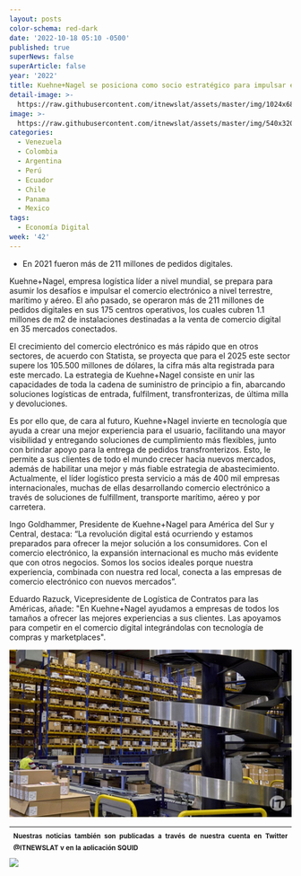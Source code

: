 ```yaml
---
layout: posts
color-schema: red-dark
date: '2022-10-18 05:10 -0500'
published: true
superNews: false
superArticle: false
year: '2022'
title: Kuehne+Nagel se posiciona como socio estratégico para impulsar el ecommerce
detail-image: >-
  https://raw.githubusercontent.com/itnewslat/assets/master/img/1024x680/almacen-g.jpg
image: >-
  https://raw.githubusercontent.com/itnewslat/assets/master/img/540x320/almacen-p.jpg
categories:
  - Venezuela
  - Colombia
  - Argentina
  - Perú
  - Ecuador
  - Chile
  - Panama
  - Mexico
tags:
  - Economía Digital
week: '42'
---
```

- En 2021 fueron más de 211 millones de pedidos digitales.

Kuehne+Nagel, empresa logística líder a nivel mundial, se prepara para asumir los desafíos e impulsar el comercio electrónico a nivel terrestre, marítimo y aéreo. El año pasado, se operaron más de 211 millones de pedidos digitales en sus 175 centros operativos, los cuales cubren 1.1 millones de m2 de instalaciones destinadas a la venta de comercio digital en 35 mercados conectados.
 
El crecimiento del comercio electrónico es más rápido que en otros sectores, de acuerdo con Statista, se proyecta que para el 2025 este sector supere los 105.500 millones de dólares, la cifra más alta registrada para este mercado. La estrategia de Kuehne+Nagel consiste en unir las capacidades de toda la cadena de suministro de principio a fin, abarcando soluciones logísticas de entrada, fulfilment, transfronterizas, de última milla y devoluciones. 
 
Es por ello que, de cara al futuro, Kuehne+Nagel invierte en tecnología que ayuda a crear una mejor experiencia para el usuario, facilitando una mayor visibilidad y entregando soluciones de cumplimiento más flexibles, junto con brindar apoyo para la entrega de pedidos transfronterizos. Esto, le permite a sus clientes de todo el mundo crecer hacia nuevos mercados, además de habilitar una mejor y más fiable estrategia de abastecimiento. Actualmente, el líder logístico presta servicio a más de 400 mil empresas internacionales, muchas de ellas desarrollando comercio electrónico a través de soluciones de fulfillment, transporte marítimo, aéreo y por carretera.
 
Ingo Goldhammer, Presidente de Kuehne+Nagel para América del Sur y Central, destaca: “La revolución digital está ocurriendo y estamos preparados para ofrecer la mejor solución a los consumidores. Con el comercio electrónico, la expansión internacional es mucho más evidente que con otros negocios. Somos los socios ideales porque nuestra experiencia, combinada con nuestra red local, conecta a las empresas de comercio electrónico con nuevos mercados”. ​
 
Eduardo Razuck, Vicepresidente de Logística de Contratos para las Américas, añade: "En Kuehne+Nagel ayudamos a empresas de todos los tamaños a ofrecer las mejores experiencias a sus clientes. Las apoyamos para competir en el comercio digital integrándolas con tecnología de compras y marketplaces".

![](https://raw.githubusercontent.com/itnewslat/assets/master/img/540x320/almacen-p.jpg)

<table style="height: 42px;" width="569">
<tbody>
<tr>
<td style="text-align: justify;"><sub><strong>Nuestras noticias también son publicadas a través de nuestra cuenta en Twitter <a href="https://twitter.com/itnewslat?lang=es">@ITNEWSLAT</a> y en la aplicación <a href="https://squidapp.co/en/">SQUID</a></strong></sub></td>
</tr>
</tbody>
</table>

<img src="https://tracker.metricool.com/c3po.jpg?hash=56f88a41e39ab42c063cc51676587a04"/>